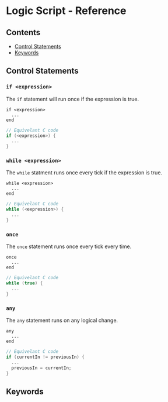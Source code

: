 # Logic Script - Reference
## Contents
* [Control Statements](#control_statements)
* [Keywords](#keywords)

## Control Statements
### `if <expression>`
The `if` statement will run once if the expression is true.

```lsx
if <expression>
  ...
end
```
```c
// Equivelant C code
if (<expression>) {
  ...
}
```
### `while <expression>`
The `while` statment runs once every tick if the expression is true.

```lsx
while <expression>
  ...
end
```
```c
// Equivelant C code
while (<expression>) {
  ...
}
```
### `once`
The `once` statement runs once every tick every time.

```lsx
once
  ...
end
```
```c
// Equivelant C code
while (true) {
  ...
}
```
### `any`
The `any` statement runs on any logical change.

```lsx
any
  ...
end
```
```c
// Equivelant C code
if (currentIn != previousIn) {
  ...
  previousIn = currentIn;
}
```
## Keywords
